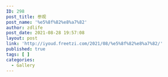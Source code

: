 ```yaml
---
ID: 298
post_title: 参观
post_name: '%e5%8f%82%e8%a7%82'
author: zdlife
post_date: 2021-08-28 19:57:08
layout: post
link: 'http://iyoud.freetzi.com/2021/08/%e5%8f%82%e8%a7%82/'
published: true
tags: [ ]
categories:
  - Gallery
---
```

<!-- wp:image {"id":293,"sizeSlug":"large"} --><figure class="wp-block-image size-large">

<img src="http://iyoud.freetzi.com/wp-content/uploads/2021/08/img_1319-768x1024.jpg" alt="" class="wp-image-293" /></figure> <!-- /wp:image -->

<!-- wp:image {"id":294,"sizeSlug":"large"} --><figure class="wp-block-image size-large">

<img src="http://iyoud.freetzi.com/wp-content/uploads/2021/08/img_1314-768x1024.jpg" alt="" class="wp-image-294" /></figure> <!-- /wp:image -->

<!-- wp:image {"id":295,"sizeSlug":"large"} --><figure class="wp-block-image size-large">

<img src="http://iyoud.freetzi.com/wp-content/uploads/2021/08/img_1312-768x1024.jpg" alt="" class="wp-image-295" /></figure> <!-- /wp:image -->

<!-- wp:image {"id":296,"sizeSlug":"large"} --><figure class="wp-block-image size-large">

<img src="http://iyoud.freetzi.com/wp-content/uploads/2021/08/img_1313-768x1024.jpg" alt="" class="wp-image-296" /></figure> <!-- /wp:image -->

<!-- wp:image {"id":297,"sizeSlug":"large"} --><figure class="wp-block-image size-large">

<img src="http://iyoud.freetzi.com/wp-content/uploads/2021/08/img_1317-768x1024.jpg" alt="" class="wp-image-297" /></figure> <!-- /wp:image -->